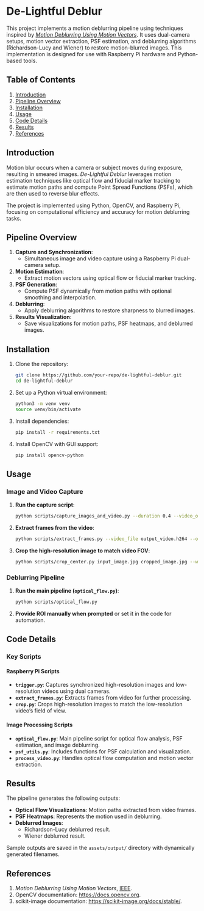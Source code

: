 # De-Lightful Deblur

This project implements a motion deblurring pipeline using techniques inspired by [*Motion Deblurring Using Motion Vectors*](https://ieeexplore.ieee.org/abstract/document/1288519). It uses dual-camera setups, motion vector extraction, PSF estimation, and deblurring algorithms (Richardson-Lucy and Wiener) to restore motion-blurred images. This implementation is designed for use with Raspberry Pi hardware and Python-based tools.

## Table of Contents

1. [Introduction](#introduction)
2. [Pipeline Overview](#pipeline-overview)
3. [Installation](#installation)
4. [Usage](#usage)
5. [Code Details](#code-details)
6. [Results](#results)
8. [References](#references)


## Introduction

Motion blur occurs when a camera or subject moves during exposure, resulting in smeared images. *De-Lightful Deblur* leverages motion estimation techniques like optical flow and fiducial marker tracking to estimate motion paths and compute Point Spread Functions (PSFs), which are then used to reverse blur effects.

The project is implemented using Python, OpenCV, and Raspberry Pi, focusing on computational efficiency and accuracy for motion deblurring tasks.



## Pipeline Overview

1. **Capture and Synchronization**:
   - Simultaneous image and video capture using a Raspberry Pi dual-camera setup.
2. **Motion Estimation**:
   - Extract motion vectors using optical flow or fiducial marker tracking.
3. **PSF Generation**:
   - Compute PSF dynamically from motion paths with optional smoothing and interpolation.
4. **Deblurring**:
   - Apply deblurring algorithms to restore sharpness to blurred images.
5. **Results Visualization**:
   - Save visualizations for motion paths, PSF heatmaps, and deblurred images.


## Installation

1. Clone the repository:
   ```bash
   git clone https://github.com/your-repo/de-lightful-deblur.git
   cd de-lightful-deblur
   ```

2. Set up a Python virtual environment:
   ```bash
   python3 -m venv venv
   source venv/bin/activate
   ```

3. Install dependencies:
   ```bash
   pip install -r requirements.txt
   ```

4. Install OpenCV with GUI support:
   ```bash
   pip install opencv-python
   ```

## Usage

### Image and Video Capture
1. **Run the capture script**:
   ```bash
   python scripts/capture_images_and_video.py --duration 0.4 --video_output output_video --image_output high_res_image
   ```

2. **Extract frames from the video**:
   ```bash
   python scripts/extract_frames.py --video_file output_video.h264 --output_dir frames
   ```

3. **Crop the high-resolution image to match video FOV**:
   ```bash
   python scripts/crop_center.py input_image.jpg cropped_image.jpg --width 3072 --height 1728
   ```

### Deblurring Pipeline
1. **Run the main pipeline (`optical_flow.py`)**:
   ```bash
   python scripts/optical_flow.py
   ```

2. **Provide ROI manually when prompted** or set it in the code for automation.


## Code Details

### Key Scripts
#### Raspberry Pi Scripts
- **`trigger.py`**:
  Captures synchronized high-resolution images and low-resolution videos using dual cameras.
- **`extract_frames.py`**:
  Extracts frames from video for further processing.
- **`crop.py`**:
  Crops high-resolution images to match the low-resolution video’s field of view.
#### Image Processing Scripts
- **`optical_flow.py`**:
  Main pipeline script for optical flow analysis, PSF estimation, and image deblurring.
- **`psf_utils.py`**:
  Includes functions for PSF calculation and visualization.
- **`process_video.py`**:
  Handles optical flow computation and motion vector extraction.


## Results

The pipeline generates the following outputs:
- **Optical Flow Visualizations**: Motion paths extracted from video frames.
- **PSF Heatmaps**: Represents the motion used in deblurring.
- **Deblurred Images**:
  - Richardson-Lucy deblurred result.
  - Wiener deblurred result.

Sample outputs are saved in the `assets/output/` directory with dynamically generated filenames.


## References

1. *Motion Deblurring Using Motion Vectors*, [IEEE](https://ieeexplore.ieee.org/abstract/document/1288519).
2. OpenCV documentation: https://docs.opencv.org.
3. scikit-image documentation: https://scikit-image.org/docs/stable/.